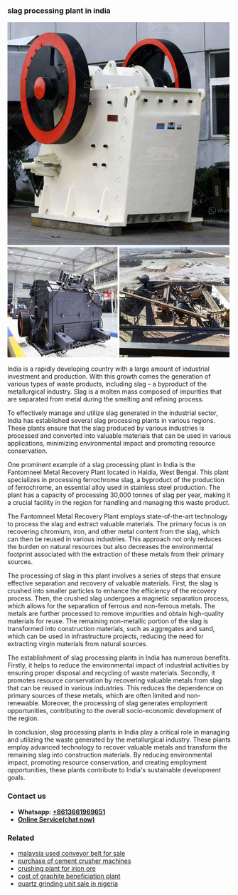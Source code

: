 <h3>slag processing plant in india</h3><img src='1703042487.jpg' alt=''><p>India is a rapidly developing country with a large amount of industrial investment and production. With this growth comes the generation of various types of waste products, including slag – a byproduct of the metallurgical industry. Slag is a molten mass composed of impurities that are separated from metal during the smelting and refining process. </p><p>To effectively manage and utilize slag generated in the industrial sector, India has established several slag processing plants in various regions. These plants ensure that the slag produced by various industries is processed and converted into valuable materials that can be used in various applications, minimizing environmental impact and promoting resource conservation.</p><p>One prominent example of a slag processing plant in India is the Fantomneel Metal Recovery Plant located in Haldia, West Bengal. This plant specializes in processing ferrochrome slag, a byproduct of the production of ferrochrome, an essential alloy used in stainless steel production. The plant has a capacity of processing 30,000 tonnes of slag per year, making it a crucial facility in the region for handling and managing this waste product.</p><p>The Fantomneel Metal Recovery Plant employs state-of-the-art technology to process the slag and extract valuable materials. The primary focus is on recovering chromium, iron, and other metal content from the slag, which can then be reused in various industries. This approach not only reduces the burden on natural resources but also decreases the environmental footprint associated with the extraction of these metals from their primary sources.</p><p>The processing of slag in this plant involves a series of steps that ensure effective separation and recovery of valuable materials. First, the slag is crushed into smaller particles to enhance the efficiency of the recovery process. Then, the crushed slag undergoes a magnetic separation process, which allows for the separation of ferrous and non-ferrous metals. The metals are further processed to remove impurities and obtain high-quality materials for reuse. The remaining non-metallic portion of the slag is transformed into construction materials, such as aggregates and sand, which can be used in infrastructure projects, reducing the need for extracting virgin materials from natural sources.</p><p>The establishment of slag processing plants in India has numerous benefits. Firstly, it helps to reduce the environmental impact of industrial activities by ensuring proper disposal and recycling of waste materials. Secondly, it promotes resource conservation by recovering valuable metals from slag that can be reused in various industries. This reduces the dependence on primary sources of these metals, which are often limited and non-renewable. Moreover, the processing of slag generates employment opportunities, contributing to the overall socio-economic development of the region.</p><p>In conclusion, slag processing plants in India play a critical role in managing and utilizing the waste generated by the metallurgical industry. These plants employ advanced technology to recover valuable metals and transform the remaining slag into construction materials. By reducing environmental impact, promoting resource conservation, and creating employment opportunities, these plants contribute to India's sustainable development goals.</p><h3>Contact us</h3><ul><li><strong>Whatsapp:&nbsp;<a href="https://wa.me/8613661969651">+8613661969651</a></strong></li><li><a href="https://swt.shibang-china.com/?git&amp;zhl&amp;slag processing plant in india"><strong>Online Service(chat now)</strong></a></li></ul><h3>Related</h3><ul><li><a href='malaysia used conveyor belt for sale.md'>malaysia used conveyor belt for sale</a></li><li><a href='purchase of cement crusher machines.md'>purchase of cement crusher machines</a></li><li><a href='crushing plant for irion ore.md'>crushing plant for irion ore</a></li><li><a href='cost of graphite beneficiation plant.md'>cost of graphite beneficiation plant</a></li><li><a href='quartz grinding unit sale in nigeria.md'>quartz grinding unit sale in nigeria</a></li></ul>